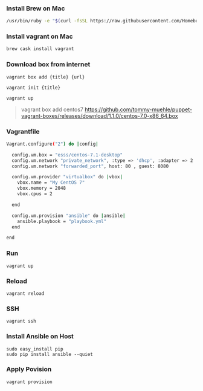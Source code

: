 ### Install Brew on Mac

```sh
/usr/bin/ruby -e "$(curl -fsSL https://raw.githubusercontent.com/Homebrew/install/master/install)"
```

### Install vagrant on Mac

```sh
brew cask install vagrant
```

### Download box from internet

```
vagrant box add {title} {url}

vagrant init {title}

vagrant up
```

> vagrant box add centos7 https://github.com/tommy-muehle/puppet-vagrant-boxes/releases/download/1.1.0/centos-7.0-x86_64.box



### Vagrantfile

```sh
Vagrant.configure("2") do |config|

  config.vm.box = "esss/centos-7.1-desktop"
  config.vm.network "private_network", :type => 'dhcp', :adapter => 2
  config.vm.network "forwarded_port", host: 80 , guest: 8080

  config.vm.provider "virtualbox" do |vbox|
    vbox.name = "My CentOS 7"
    vbox.memory = 2048
    vbox.cpus = 2

  end

  config.vm.provision "ansible" do |ansible|
    ansible.playbook = "playbook.yml"
  end

end
```

### Run
```
vagrant up
```

### Reload
```
vagrant reload
```

### SSH
```
vagrant ssh
```

### Install Ansible on Host

```
sudo easy_install pip
sudo pip install ansible --quiet
```


### Apply Povision

```
vagrant provision
```
